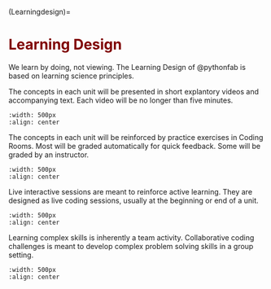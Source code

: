 (Learningdesign)=
# <font color="maroon">Learning Design</font> 

We learn by doing, not viewing. The Learning Design of @pythonfab is based on learning science principles. 



The concepts in each unit will be presented in short explantory videos and accompanying text. Each video will be no longer than five minutes.

```{image} /images/videos.png
:width: 500px
:align: center
```



The concepts in each unit will be reinforced by practice exercises in Coding Rooms. Most will be graded automatically for quick feedback. Some will be graded by an instructor.

```{image} /images/practice.png
:width: 500px
:align: center
```



Live interactive sessions are meant to reinforce active learning. They are designed as live coding sessions, usually at the beginning or end of a unit.

```{image} /images/isessions.png
:width: 500px
:align: center
```



Learning complex skills is inherently a team activity. Collaborative coding challenges is meant to develop complex problem solving skills in a group setting.

```{image} /images/codingchallenges.png
:width: 500px
:align: center
```


